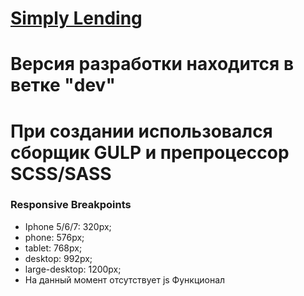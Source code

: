 # [ Simply Lending ](https://vansalivan.github.io/lending-page-1/)
# Версия разработки находится в ветке "dev"
# При создании использовался сборщик GULP и препроцессор SCSS/SASS
### Responsive Breakpoints
- Iphone 5/6/7: 320px;
- phone: 576px;
- tablet: 768px;
- desktop: 992px;
- large-desktop: 1200px;
- На данный момент отсутствует js Функционал

